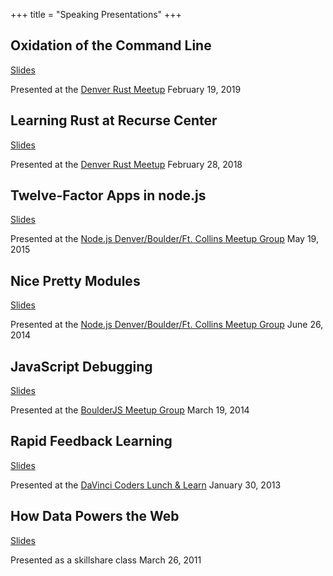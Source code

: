 +++
title = "Speaking Presentations"
+++
<article class="talk">
  <h2>Oxidation of the Command Line</h2>
  <a href="/rust-cli-2019/">Slides</a>
  <p>Presented at the <a href="https://www.meetup.com/Rust-Boulder-Denver/">Denver Rust Meetup</a> February 19, 2019</p>
</article>

<article class="talk">
  <h2>Learning Rust at Recurse Center</h2>
  <a href="/rust-at-recurse/">Slides</a>
  <p>Presented at the <a href="https://www.meetup.com/Rust-Boulder-Denver/">Denver Rust Meetup</a> February 28, 2018</p>
</article>

<article class="talk">
  <h2>Twelve-Factor Apps in node.js</h2>
  <a href="/twelve-factor-nodejs">Slides</a>
  <p>Presented at the <a href="http://www.meetup.com/Node-js-Denver-Boulder/">Node.js Denver/Boulder/Ft. Collins Meetup Group</a> May 19, 2015</p>
</article>

<article class="talk">
  <h2>Nice Pretty Modules</h2>
  <a href="/npm-gold">Slides</a>
  <p>Presented at the <a href="http://www.meetup.com/Node-js-Denver-Boulder/">Node.js Denver/Boulder/Ft. Collins Meetup Group</a> June 26, 2014</p>
</article>

<article class="talk">
  <h2>JavaScript Debugging</h2>
  <a href="/js-debug">Slides</a>
  <p>Presented at the <a href="http://www.meetup.com/Boulder-JS/">BoulderJS Meetup Group</a> March 19, 2014</p>
</article>

<article class="talk">
  <h2>Rapid Feedback Learning</h2>
  <a href="/rapid-feedback">Slides</a>
  <p>Presented at the <a href="http://www.meetup.com/DaVinci-Coders/">DaVinci Coders Lunch &amp; Learn</a> January 30, 2013</p>
</article>

<article class="talk">
  <h2>How Data Powers the Web</h2>
  <a href="/web-data">Slides</a>
  <p>Presented as a skillshare class March 26, 2011</p>
</article>
